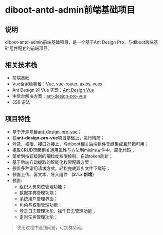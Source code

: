 # diboot-antd-admin前端基础项目

## 说明
diboot-antd-admin前端基础项目，是一个基于Ant Design Pro，与diboot后端基础组件配套的前端项目。

## 相关技术栈
 * 前端基础
 * Vue全家桶套餐：[Vue](https://cn.vuejs.org/index.html), [vue-router](https://router.vuejs.org/zh/), [axios](https://github.com/axios/axios), [vuex](https://vuex.vuejs.org/zh/) 
 * Ant Design 的 Vue 实现：[Ant Design Vue](https://www.antdv.com/docs/vue/introduce/)
 * 中后台解决方案：[ant-design-pro-vue](https://github.com/sendya/ant-design-pro-vue)
 * ES6 语法

## 项目特性

* 基于开源项目[ant-design-pro-vue](https://github.com/sendya/ant-design-pro-vue)；
* 在**ant-design-pro-vue**项目基础上，进行精简；
* 登录、权限、接口对接上，与diboot相关后端组件无缝集成且开箱可用；
* 提取CRUD页面相关通用属性与方法到mixins文件中，简化代码；
* 菜单到按钮级别的细粒度权限控制、自动token刷新；
* 基于后端自动提取的智能化权限配置方案；
* 预置多种常用请求方式，轻松完成异步文件下载等；
* 预置上传、富文本、导入组件 **（2.1.x 新增）**
* 预置:
    * 组织人员岗位管理功能；
    * 数据字典管理功能；
    * 系统用户管理界面；
    * 角色与权限管理功能；
    * 登录日志管理功能、操作日志管理功能；
    * 定时任务管理功能；

> 使用过程中遇到问题，可加群交流。


